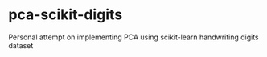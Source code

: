 # pca-scikit-digits

Personal attempt on implementing PCA using scikit-learn handwriting digits dataset
